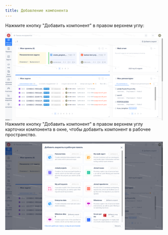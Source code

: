 ```yaml
---
title: Добавление компонента
---
```


Нажмите кнопку "Добавить компонент" в правом верхнем углу:

![Описание изображения](assets/image326.png)
Нажмите кнопку "Добавить компонент" в правом верхнем углу карточки компонента в окне, чтобы добавить компонент в рабочее пространство.

![Описание изображения](assets/image327.png)